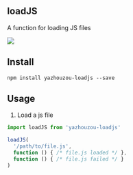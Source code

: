 ## loadJS

A function for loading JS files

<div>
  <a href="https://npmjs.com/package/yazhouzou-loadjs">
    <img src="https://img.shields.io/npm/dm/yazhouzou-loadjs.svg">
  </a>
</div>

## Install

`npm install yazhouzou-loadjs --save`

## Usage

1. Load a js file

```javascript
import loadJS from 'yazhouzou-loadjs'

loadJS(
  '/path/to/file.js',
  function () { /* file.js loaded */ },
  function () { /* file.js failed */ }
)
```
